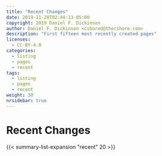 ```yaml
---
title: "Recent Changes"
date: 2019-11-28T02:44:13-05:00
copyright: 2019 Daniel F. Dickinson
author: Daniel F. Dickinson <cshored@thecshore.com>
description: "First fifteen most recently created pages"
licenses:
  - CC-BY-4.0
categories:
  - listing
  - pages
  - recent
tags:
  - listing
  - pages
  - recent
weight: 30
nrsidebar: true
---
```


# Recent Changes

{{< summary-list-expansion "recent" 20 >}}

